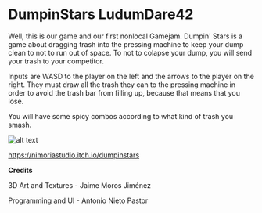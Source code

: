 # DumpinStars LudumDare42
Well, this is our game and our first nonlocal Gamejam. Dumpin' Stars is a game about dragging trash into the pressing machine to keep your dump clean to not to run out of space. To not to colapse your dump, you will send your trash to your competitor. 

Inputs are WASD to the player on the left and the arrows to the player on the right. They must draw all the trash they can to the pressing machine in order to avoid the trash bar from filling up, because that means that you lose.

You will have some spicy combos according to what kind of trash you smash.

![alt text](https://github.com/ToninpRnD/DumpinStars-LudumDare42/blob/master/DumpinStarsLandscape.png?raw=true)

https://nimoriastudio.itch.io/dumpinstars

**Credits**

3D Art and Textures - Jaime Moros Jiménez

Programming and UI - Antonio Nieto Pastor
